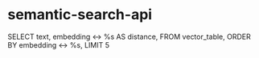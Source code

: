 # semantic-search-api

SELECT text, embedding <-> %s AS distance, FROM vector_table, ORDER BY embedding <-> %s, LIMIT 5
